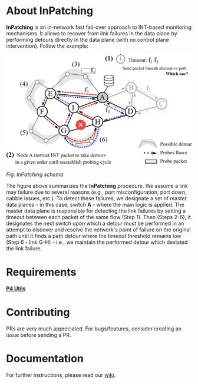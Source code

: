 # About InPatching
**InPatching** is an in-network fast fail-over approach to INT-based monitoring mechanisms. It allows to recover from link failures in the data plane by performing detours directly in the data plane (with no control plane intervention). Follow the example:

<p>
  <!--- comentario: ![topology](resources/icc23-overview2-1.png "topology") --->
  <img src="resources/icc23-overview2-1.png" alt="drawing" style="width:700px;"/>
</p>
<p>
    <em>Fig: InPatching schema</em>
</p>

The figure above summarizes the **InPatching** procedure. We assume a link may failure due to several reasons (e.g., port misconfiguration, port down, cabble issues, etc.). To detect these failures, we designate a set of master data planes - in this case, switch **A** - where the main logic is applied. The master data plane is responsible for detecting the link failures by setting a timeout between each packet of the same flow (Step 1).  Then (Steps 2-6), it designates the next switch upon which a detour must be performed in an attempt to discover and resolve the network's point of failure on the original path until it finds a path detour where the timeout threshold remains low (Step 6 - link G-H) - i.e., we maintain the performed detour which deviated the link failure.

# Requirements
[**P4 Utils**](https://github.com/nsg-ethz/p4-utils)

# Contributing
PRs are very much appreciated. For bugs/features, consider creating an issue before sending a PR.

# Documentation
For further instructions, please read our [wiki](https://github.com/arielgoes/InPatching/wiki).
